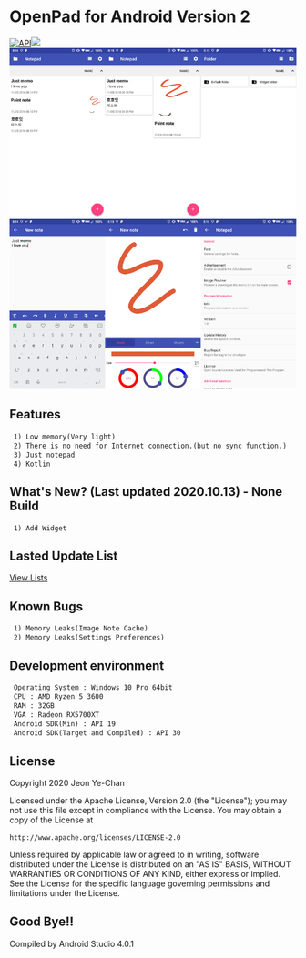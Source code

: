 # OpenPad for Android Version 2
[![API](https://img.shields.io/badge/API-19%2B-brightgreen.svg?style=flat)](https://android-arsenal.com/api?level=19)[![](https://img.shields.io/badge/license-Apache%202-blue.svg)](http://www.apache.org/licenses/LICENSE-2.0)
![homepage](./Preview/image.png)
## Features
```
 1) Low memory(Very light)
 2) There is no need for Internet connection.(but no sync function.)
 3) Just notepad
 4) Kotlin
```
## What's New? (Last updated 2020.10.13) - None Build
```
 1) Add Widget
```
## Lasted Update List
[View Lists](./UPDATE.md)
## Known Bugs
```
 1) Memory Leaks(Image Note Cache)
 2) Memory Leaks(Settings Preferences)
```
## Development environment
```
 Operating System : Windows 10 Pro 64bit
 CPU : AMD Ryzen 5 3600
 RAM : 32GB
 VGA : Radeon RX5700XT
 Android SDK(Min) : API 19
 Android SDK(Target and Compiled) : API 30
```
## License
Copyright 2020 Jeon Ye-Chan

Licensed under the Apache License, Version 2.0 (the "License");
you may not use this file except in compliance with the License.
You may obtain a copy of the License at
```
http://www.apache.org/licenses/LICENSE-2.0
```
Unless required by applicable law or agreed to in writing, software
distributed under the License is distributed on an "AS IS" BASIS,
WITHOUT WARRANTIES OR CONDITIONS OF ANY KIND, either express or implied.
See the License for the specific language governing permissions and
limitations under the License.
## Good Bye!!
Compiled by Android Studio 4.0.1